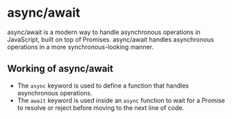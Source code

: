 # async/await

async/await is a modern way to handle asynchronous operations in JavaScript, built on top of Promises. async/await handles asynchronous operations in a more synchronous-looking manner.

## Working of async/await

- The `async` keyword is used to define a function that handles asynchronous operations.
- The `await` keyword is used inside an `async` function to wait for a Promise to resolve or reject before moving to the next line of code.
